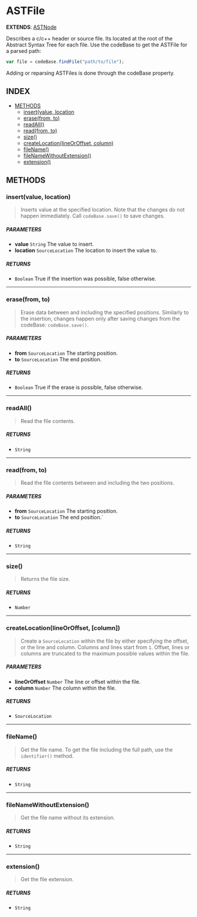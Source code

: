# ASTFile

**EXTENDS**: [ASTNode](api-astnode)

Describes a c/c++ header or source file. Its located at the root of the Abstract Syntax Tree for each file. Use the codeBase to get the ASTFile for a parsed path:

```js
var file = codeBase.findFile("path/to/file");
```

Adding or reparsing ASTFiles is done through the codeBase property.

## INDEX

 - [METHODS](#methods)
     - [insert(value, location](#insertvaluelocation)
     - [erase(from, to)](#erasefromto)
     - [readAll()](#readall)
     - [read(from, to)](#readfromto)
     - [size()](#size)
     - [createLocation(lineOrOffset, column)](#createlocationlineoroffsetcolumn)
     - [fileName()](#filename)
     - [fileNameWithoutExtension()](#filenamewithoutextension)
     - [extension()](#extension)

## METHODS

### insert(value, location)

> Inserts value at the specified location. Note that the changes do not happen immediately. Call `codeBase.save()` to save changes.

##### PARAMETERS

 * **value** `String` The value to insert.
 * **location** `SourceLocation` The location to insert the value to.

##### RETURNS

 * `Boolean` True if the insertion was possible, false otherwise.

---

### erase(from, to)

> Erase data between and including the specified positions. Similarly to the insertion, changes happen only after saving changes from the codeBase: `codeBase.save()`.

##### PARAMETERS

 * **from** `SourceLocation` The starting position.
 * **to** `SourceLocation` The end position.

##### RETURNS

 * `Boolean` True if the erase is possible, false otherwise.

---

### readAll()

> Read the file contents.

##### RETURNS

 * `String`

---

### read(from, to)

> Read the file contents between and including the two positions.

##### PARAMETERS

 * **from** `SourceLocation` The starting position.
 * **to** `SourceLocation` The end position.`

##### RETURNS

 * `String`

---

### size()

> Returns the file size.

##### RETURNS

 * `Number`

---

### createLocation(lineOrOffset, [column])

> Create a `SourceLocation` within the file by either specifying the offset, or the line and column. Columns and lines start from `1`. Offset, lines or columns are truncated to the maximum possible values within the file.

##### PARAMETERS

 * **lineOrOffset** `Number` The line or offset within the file.
 * **column** `Number` The column within the file. 

##### RETURNS

 * `SourceLocation`

---

### fileName()

> Get the file name. To get the file including the full path, use the `identifier()` method.

##### RETURNS

 * `String`

---

### fileNameWithoutExtension()

> Get the file name without its extension.

##### RETURNS

 * `String`

---

### extension()

> Get the file extension.

##### RETURNS

 * `String`


